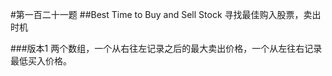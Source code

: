 #第一百二十一题
##Best Time to Buy and Sell Stock
寻找最佳购入股票，卖出时机

###版本1
两个数组，一个从右往左记录之后的最大卖出价格，一个从左往右记录最低买入价格。